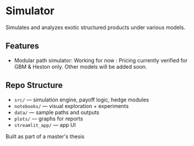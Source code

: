 # Simulator

Simulates and analyzes exotic structured products under various models.

## Features
- Modular path simulator: 
  Working for now : Pricing currently verified for GBM & Heston only. Other models will be added soon.


## Repo Structure
- `src/` — simulation engine, payoff logic, hedge modules
- `notebooks/` — visual exploration + experiments
- `data/` — sample paths and outputs
- `plots/` — graphs for reports
- `streamlit_app/` — app UI

Built as part of a master's thesis
